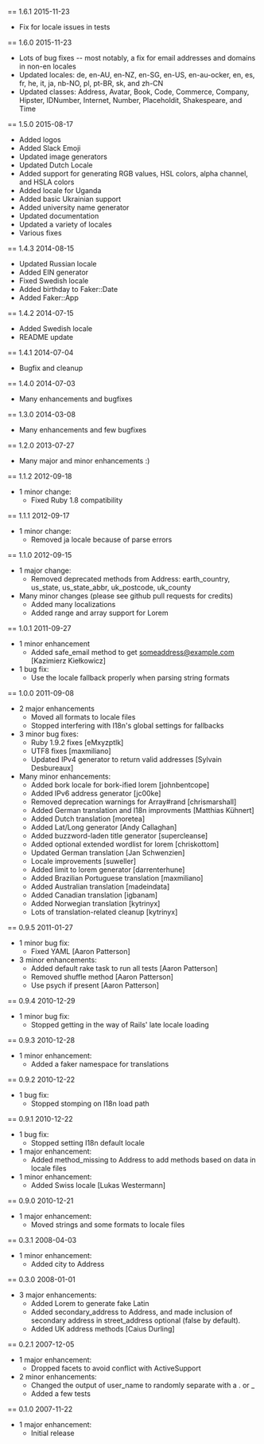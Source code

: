 == 1.6.1 2015-11-23
* Fix for locale issues in tests

== 1.6.0 2015-11-23
* Lots of bug fixes -- most notably, a fix for email addresses and domains in non-en locales
* Updated locales: de, en-AU, en-NZ, en-SG, en-US, en-au-ocker, en, es, fr, he, it, ja, nb-NO, pl, pt-BR, sk, and zh-CN
* Updated classes: Address, Avatar, Book, Code, Commerce, Company, Hipster, IDNumber, Internet, Number, Placeholdit, Shakespeare, and Time 

== 1.5.0 2015-08-17
* Added logos
* Added Slack Emoji
* Updated image generators
* Updated Dutch Locale
* Added support for generating RGB values, HSL colors, alpha channel, and HSLA colors
* Added locale for Uganda
* Added basic Ukrainian support
* Added university name generator
* Updated documentation
* Updated a variety of locales
* Various fixes

== 1.4.3 2014-08-15
* Updated Russian locale
* Added EIN generator
* Fixed Swedish locale
* Added birthday to Faker::Date
* Added Faker::App

== 1.4.2 2014-07-15
* Added Swedish locale
* README update

== 1.4.1 2014-07-04
* Bugfix and cleanup

== 1.4.0 2014-07-03
* Many enhancements and bugfixes

== 1.3.0 2014-03-08
* Many enhancements and few bugfixes

== 1.2.0 2013-07-27
* Many major and minor enhancements :)

== 1.1.2 2012-09-18
* 1 minor change:
  * Fixed Ruby 1.8 compatibility

== 1.1.1 2012-09-17
* 1 minor change:
  * Removed ja locale because of parse errors

== 1.1.0 2012-09-15
* 1 major change:
  * Removed deprecated methods from Address: earth_country, us_state, us_state_abbr, uk_postcode, uk_county
* Many minor changes (please see github pull requests for credits)
  * Added many localizations 
  * Added range and array support for Lorem

== 1.0.1 2011-09-27
* 1 minor enhancement
  * Added safe_email method to get someaddress@example.com [Kazimierz Kiełkowicz]
* 1 bug fix:
  * Use the locale fallback properly when parsing string formats

== 1.0.0 2011-09-08
* 2 major enhancements
  * Moved all formats to locale files
  * Stopped interfering with I18n's global settings for fallbacks
* 3 minor bug fixes:
  * Ruby 1.9.2 fixes [eMxyzptlk]
  * UTF8 fixes [maxmiliano]
  * Updated IPv4 generator to return valid addresses [Sylvain Desbureaux]
* Many minor enhancements:
  * Added bork locale for bork-ified lorem [johnbentcope]
  * Added IPv6 address generator [jc00ke]
  * Removed deprecation warnings for Array#rand [chrismarshall]
  * Added German translation and I18n improvments [Matthias Kühnert]
  * Added Dutch translation [moretea]
  * Added Lat/Long generator [Andy Callaghan]
  * Added buzzword-laden title generator [supercleanse]
  * Added optional extended wordlist for lorem [chriskottom]
  * Updated German translation [Jan Schwenzien]
  * Locale improvements [suweller]
  * Added limit to lorem generator [darrenterhune]
  * Added Brazilian Portuguese translation [maxmiliano]
  * Added Australian translation [madeindata]
  * Added Canadian translation [igbanam]
  * Added Norwegian translation [kytrinyx]
  * Lots of translation-related cleanup [kytrinyx]
  

== 0.9.5 2011-01-27
* 1 minor bug fix:
  * Fixed YAML [Aaron Patterson]
* 3 minor enhancements:
  * Added default rake task to run all tests [Aaron Patterson]
  * Removed shuffle method [Aaron Patterson]
  * Use psych if present [Aaron Patterson]

== 0.9.4 2010-12-29
* 1 minor bug fix:
  * Stopped getting in the way of Rails' late locale loading

== 0.9.3 2010-12-28
* 1 minor enhancement:
  * Added a faker namespace for translations

== 0.9.2 2010-12-22
* 1 bug fix:
  * Stopped stomping on I18n load path

== 0.9.1 2010-12-22
* 1 bug fix:
  * Stopped setting I18n default locale
* 1 major enhancement:
  * Added method_missing to Address to add methods based on data in locale files
* 1 minor enhancement:
  * Added Swiss locale [Lukas Westermann]

== 0.9.0 2010-12-21
* 1 major enhancement:
  * Moved strings and some formats to locale files

== 0.3.1 2008-04-03
* 1 minor enhancement:
  * Added city to Address

== 0.3.0 2008-01-01
* 3 major enhancements:
  * Added Lorem to generate fake Latin
  * Added secondary_address to Address, and made inclusion of
    secondary address in street_address optional (false by 
    default).
  * Added UK address methods [Caius Durling]

== 0.2.1 2007-12-05
* 1 major enhancement:
  * Dropped facets to avoid conflict with ActiveSupport
* 2 minor enhancements:
  * Changed the output of user_name to randomly separate with a . or _
  * Added a few tests

== 0.1.0 2007-11-22

* 1 major enhancement:
  * Initial release
